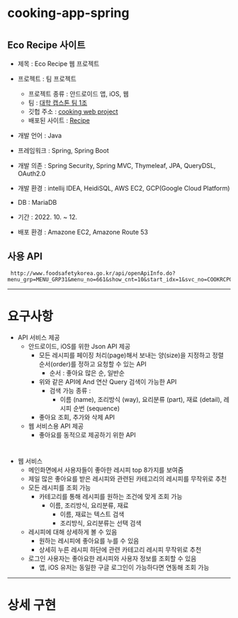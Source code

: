 # cooking-app-spring
#
## Eco Recipe 사이트

- 제목 : Eco Recipe 웹 프로젝트

- 프로젝트 : 팀 프로젝트
  - 프로젝트 종류 : 안드로이드 앱, iOS, 웹
  - 팀 : [대학 캡스톤 팀 1조](https://github.com/college-capstone-team-1)
  - 깃헙 주소 : [cooking web project](https://github.com/college-capstone-team-1/cooking-app-spring)
  - 배포된 사이트 : [Recipe](http://www.inndiary.xyz)

- 개발 언어 : Java

- 프레임워크 : Spring, Spring Boot

- 개발 의존 : Spring Security, Spring MVC, Thymeleaf, JPA, QueryDSL, OAuth2.0

- 개발 환경 : intellij IDEA, HeidiSQL, AWS EC2, GCP(Google Cloud Platform)

- DB : MariaDB

- 기간 : 2022. 10. ~ 12.

- 배포 환경 : Amazone EC2, Amazone Route 53

## 사용 API
     http://www.foodsafetykorea.go.kr/api/openApiInfo.do?menu_grp=MENU_GRP31&menu_no=661&show_cnt=10&start_idx=1&svc_no=COOKRCP01

---

# 요구사항
- API 서비스 제공
  - 안드로이드, iOS를 위한 Json API 제공
    - 모든 레시피를 페이징 처리(page)해서 보내는 양(size)을 지정하고 정렬 순서(order)를 정하고 요청할 수 있는 API
      - 순서 : 좋아요 많은 순, 일반순
    - 위와 같은 API에 And 연산 Query 검색이 가능한 API
      - 검색 가능 종류 :
        - 이름 (name), 조리방식 (way), 요리분류 (part), 재료 (detail), 레시피 순번 (sequence)
    - 좋아요 조회, 추가와 삭제 API
  - 웹 서비스용 API 제공
    - 좋아요를 동적으로 제공하기 위한 API

#
    
- 웹 서비스
  - 메인화면에서 사용자들이 좋아한 레시피 top 8가지를 보여줌
  - 제일 많은 좋아요를 받은 레시피와 관련된 카테고리의 레시피를 무작위로 추천
  - 모든 레시피를 조회 가능
    - 카테고리를 통해 레시피를 원하는 조건에 맞게 조회 가능
      - 이름, 조리방식, 요리분류, 재료
        - 이름, 재료는 텍스트 검색
        - 조리방식, 요리분류는 선택 검색
  - 레시피에 대해 상세하게 볼 수 있음
    - 원하는 레시피에 좋아요를 누를 수 있음
    - 상세히 누른 레시피 하단에 관련 카테고리 레시피 무작위로 추천
  - 로그인 사용자는 좋아요한 레시피와 사용자 정보를 조회할 수 있음
    - 앱, iOS 유저는 동일한 구글 로그인이 가능하다면 연동해 조회 가능

---

# 상세 구현




